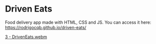 # Driven Eats

Food delivery app made with HTML, CSS and JS. You can access it here: https://rodrigocqb.github.io/driven-eats/

[3 - DrivenEats.webm](https://user-images.githubusercontent.com/106849571/194598561-0f398885-d249-4992-a690-5036c955d2fd.webm)
